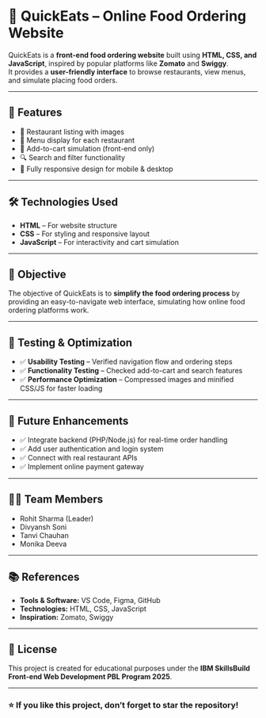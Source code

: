 # 🍔 QuickEats – Online Food Ordering Website

QuickEats is a **front-end food ordering website** built using **HTML, CSS, and JavaScript**, inspired by popular platforms like **Zomato** and **Swiggy**.  
It provides a **user-friendly interface** to browse restaurants, view menus, and simulate placing food orders.

---

## 🚀 Features
- 📌 Restaurant listing with images  
- 🥗 Menu display for each restaurant  
- 🛒 Add-to-cart simulation (front-end only)  
- 🔍 Search and filter functionality  
- 📱 Fully responsive design for mobile & desktop  

---

## 🛠️ Technologies Used
- **HTML** – For website structure  
- **CSS** – For styling and responsive layout  
- **JavaScript** – For interactivity and cart simulation  

---

## 🎯 Objective
The objective of QuickEats is to **simplify the food ordering process** by providing an easy-to-navigate web interface, simulating how online food ordering platforms work.

---


## 🧪 Testing & Optimization
- ✅ **Usability Testing** – Verified navigation flow and ordering steps  
- ✅ **Functionality Testing** – Checked add-to-cart and search features  
- ✅ **Performance Optimization** – Compressed images and minified CSS/JS for faster loading  

---

## 🔮 Future Enhancements
- ✅ Integrate backend (PHP/Node.js) for real-time order handling  
- ✅ Add user authentication and login system  
- ✅ Connect with real restaurant APIs  
- ✅ Implement online payment gateway  

---

## 👨‍💻 Team Members
- Rohit Sharma (Leader)  
- Divyansh Soni  
- Tanvi Chauhan  
- Monika Deeva  

---

## 📚 References
- **Tools & Software:** VS Code, Figma, GitHub  
- **Technologies:** HTML, CSS, JavaScript  
- **Inspiration:** Zomato, Swiggy  

---

## 📜 License
This project is created for educational purposes under the **IBM SkillsBuild Front-end Web Development PBL Program 2025**.

---

### ⭐ If you like this project, don’t forget to star the repository!
